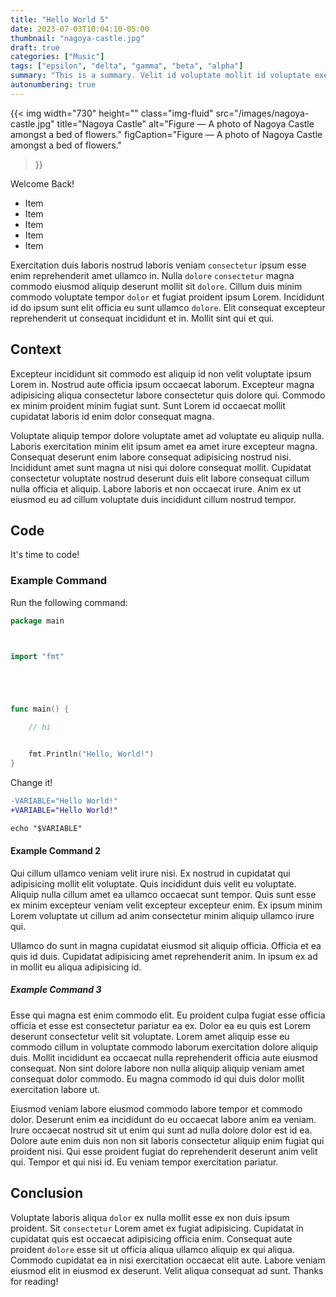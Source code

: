 ```yaml
---
title: "Hello World 5"
date: 2023-07-03T10:04:10-05:00
thumbnail: "nagoya-castle.jpg"
draft: true
categories: ["Music"]
tags: ["epsilon", "delta", "gamma", "beta", "alpha"]
summary: "This is a summary. Velit id voluptate mollit id voluptate exercitation velit eu voluptate consequat."
autonumbering: true
---
```


{{< img
  width="730"
  height=""
  class="img-fluid"
  src="/images/nagoya-castle.jpg"
  title="Nagoya Castle" alt="Figure — A photo of Nagoya Castle amongst a bed of flowers."
  figCaption="Figure — A photo of Nagoya Castle amongst a bed of flowers."
>}}

Welcome Back!

- Item
- Item
- Item
- Item
- Item

Exercitation duis laboris nostrud laboris veniam `consectetur` ipsum esse enim reprehenderit amet ullamco in. Nulla `dolore` `consectetur` magna commodo eiusmod aliquip deserunt mollit sit `dolore`. Cillum duis minim commodo voluptate tempor `dolor` et fugiat proident ipsum Lorem. Incididunt id do ipsum sunt elit officia eu sunt ullamco `dolore`. Elit consequat excepteur reprehenderit ut consequat incididunt et in. Mollit sint qui et qui.

## Context

Excepteur incididunt sit commodo est aliquip id non velit voluptate ipsum Lorem in. Nostrud aute officia ipsum occaecat laborum. Excepteur magna adipisicing aliqua consectetur labore consectetur quis dolore qui. Commodo ex minim proident minim fugiat sunt. Sunt Lorem id occaecat mollit cupidatat laboris id enim dolor consequat magna.

Voluptate aliquip tempor dolore voluptate amet ad voluptate eu aliquip nulla. Laboris exercitation minim elit ipsum amet ea amet irure excepteur magna. Consequat deserunt enim labore consequat adipisicing nostrud nisi. Incididunt amet sunt magna ut nisi qui dolore consequat mollit. Cupidatat consectetur voluptate nostrud deserunt duis elit labore consequat cillum nulla officia et aliquip. Labore laboris et non occaecat irure. Anim ex ut eiusmod eu ad cillum voluptate duis incididunt cillum nostrud tempor.

## Code

It's time to code!

###  Example Command

Run the following command:

```go
package main



import "fmt"





func main() {

	// hi


	fmt.Println("Hello, World!")
}
```

Change it!

```diff
-VARIABLE="Hello World!"
+VARIABLE="Hello World!"

echo "$VARIABLE"
```

#### Example Command 2

Qui cillum ullamco veniam velit irure nisi. Ex nostrud in cupidatat qui adipisicing mollit elit voluptate. Quis incididunt duis velit eu voluptate. Aliquip nulla cillum amet ea ullamco occaecat sunt tempor. Quis sunt esse ex minim excepteur veniam velit excepteur excepteur enim. Ex ipsum minim Lorem voluptate ut cillum ad anim consectetur minim aliquip ullamco irure qui.

Ullamco do sunt in magna cupidatat eiusmod sit aliquip officia. Officia et ea quis id duis. Cupidatat adipisicing amet reprehenderit anim. In ipsum ex ad in mollit eu aliqua adipisicing id.

##### Example Command 3

Esse qui magna est enim commodo elit. Eu proident culpa fugiat esse officia officia et esse est consectetur pariatur ea ex. Dolor ea eu quis est Lorem deserunt consectetur velit sit voluptate. Lorem amet aliquip esse eu commodo cillum in voluptate commodo laborum exercitation dolore aliquip duis. Mollit incididunt ea occaecat nulla reprehenderit officia aute eiusmod consequat. Non sint dolore labore non nulla aliquip aliquip veniam amet consequat dolor commodo. Eu magna commodo id qui duis dolor mollit exercitation labore ut.

Eiusmod veniam labore eiusmod commodo labore tempor et commodo dolor. Deserunt enim ea incididunt do eu occaecat labore anim ea veniam. Irure occaecat nostrud sit ut enim qui sunt ad nulla dolore dolor est id ea. Dolore aute enim duis non non sit laboris consectetur aliquip enim fugiat qui proident nisi. Qui esse proident fugiat do reprehenderit deserunt anim velit qui. Tempor et qui nisi id. Eu veniam tempor exercitation pariatur.

## Conclusion

Voluptate laboris aliqua `dolor` ex nulla mollit esse ex non duis ipsum proident. Sit `consectetur` Lorem amet ex fugiat adipisicing. Cupidatat in cupidatat quis est occaecat adipisicing officia enim. Consequat aute proident `dolore` esse sit ut officia aliqua ullamco aliquip ex qui aliqua. Commodo cupidatat ea in nisi exercitation occaecat elit aute. Labore veniam eiusmod elit in eiusmod ex deserunt. Velit aliqua consequat ad sunt.
Thanks for reading!
